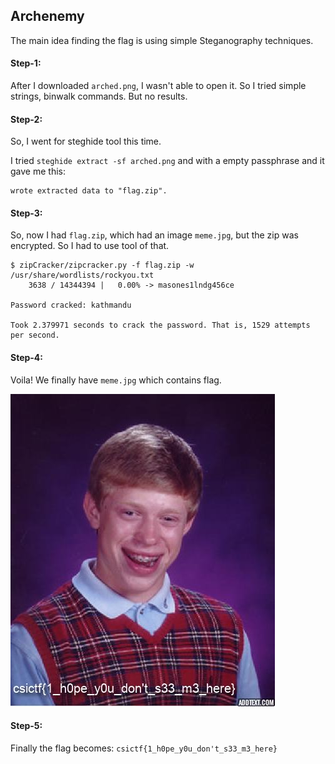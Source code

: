 ## Archenemy
The main idea finding the flag is using simple Steganography techniques.

#### Step-1:
After I downloaded `arched.png`, I wasn't able to open it. So I tried simple strings, binwalk commands. But no results.

#### Step-2:
So, I went for steghide tool this time.

I tried `steghide extract -sf arched.png` and with a empty passphrase and it gave me this:

```
wrote extracted data to "flag.zip".
```
#### Step-3:
So, now I had `flag.zip`, which had an image `meme.jpg`, but the zip was encrypted. So I had to use tool of that.

```
$ zipCracker/zipcracker.py -f flag.zip -w /usr/share/wordlists/rockyou.txt 
    3638 / 14344394 |   0.00% -> masones1lndg456ce

Password cracked: kathmandu

Took 2.379971 seconds to crack the password. That is, 1529 attempts per second.
```

#### Step-4:
Voila! We finally have `meme.jpg` which contains flag.

<img src="meme.jpg">

#### Step-5:
Finally the flag becomes:
`csictf{1_h0pe_y0u_don't_s33_m3_here}`